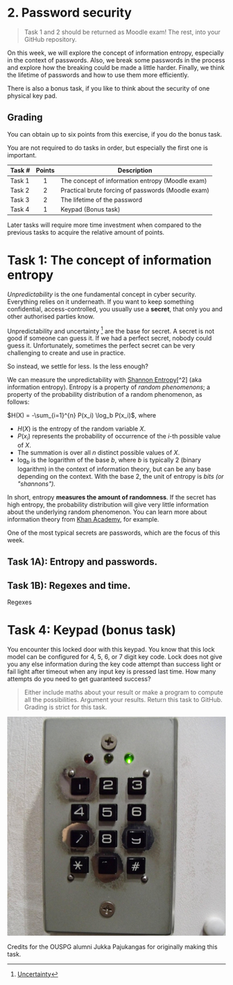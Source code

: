 # 2. Password security

> Task 1 and 2 should be returned as Moodle exam! The rest, into your GitHub repository.

On this week, we will explore the concept of information entropy, especially in the context of passwords.
Also, we break some passwords in the process and explore how the breaking could be made a little harder.
Finally, we think the lifetime of passwords and how to use them more efficiently.

There is also a bonus task, if you like to think about the security of one physical key pad.


## Grading

You can obtain up to six points from this exercise, if you do the bonus task.

You are not required to do tasks in order, but especially the first one is important.

| Task # | Points | Description |
| ---- | :--: | ---- |
| Task 1 | 1 | The concept of information entropy (Moodle exam) |
| Task 2 | 2 | Practical brute forcing of passwords (Moodle exam) |
| Task 3 | 2 | The lifetime of the password  |
| Task 4 | 1 | Keypad (Bonus task) |

Later tasks will require more time investment when compared to the previous tasks to acquire the relative amount of points. 

# Task 1: The concept of information entropy

*Unpredictability* is the one fundamental concept in cyber security.
Everything relies on it underneath. If you want to keep something confidential, access-controlled, you usually use a **secret**, that only you and other authorised parties know.

Unpredictability and uncertainty [^1] are the base for secret. A secret is not good if someone can guess it. If we had a perfect secret, nobody could guess it. Unfortunately, sometimes the perfect secret can be very challenging to create and use in practice. 

So instead, we settle for less. Is the less enough?

We can measure the unpredictability with [Shannon Entropy](http://en.wikipedia.org/wiki/Entropy_(information_theory))[^2] (aka information entropy).
Entropy is a property of _random phenomenons_; a property of the probability distribution of a random phenomenon, as follows:

$H(X) = -\sum_{i=1}^{n} P(x_i) \log_b P(x_i)$, where

- $H(X)$ is the entropy of the random variable $X$.
- $P(x_i)$ represents the probability of occurrence of the $i$-th possible value of $X$.
- The summation is over all $n$ distinct possible values of $X$.
- $\log_b$ is the logarithm of the base $b$, where $b$ is typically 2 (binary logarithm) in the context of information theory, but can be any base depending on the context. With the base 2, the unit of entropy is *bits (or "shannons").* 

In short, entropy **measures the amount of randomness**.
If the secret has high entropy, the probability distribution will give very little information about the underlying random phenomenon.
You can learn more about information theory from [Khan Academy](https://www.khanacademy.org/computing/computer-science/informationtheory/moderninfotheory/v/information-entropy), for example. 

One of the most typical secrets are passwords, which are the focus of this week.
## Task 1A): Entropy and passwords.


## Task 1B): Regexes and time.

Regexes

# Task 4: Keypad (bonus task)

You encounter this locked door with this keypad. You know that this lock model can be configured for 4, 5, 6, or 7 digit key code. Lock does not give you any else information during the key code attempt than success light or fail light after timeout when any input key is pressed last time. How many attempts do you need to get guaranteed success?

> Either include maths about your result or make a program to compute all the possibilities. Argument your results. Return this task to GitHub. Grading is strict for this task.

![keypad](lock.jpg)

Credits for the OUSPG alumni Jukka Pajukangas for originally making this task. 


[^1]: [Uncertainty](https://en.wikipedia.org/wiki/Uncertainty)
[^2]: [Shannon Entropy](http://en.wikipedia.org/wiki/Entropy_(information_theory) 
